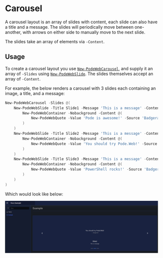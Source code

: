 # Carousel

A carousel layout is an array of slides with content, each slide can also have a title and a message. The slides will periodically move between one-another, with arrows on either side to manually move to the next slide.

The slides take an array of elements via `-Content`.

## Usage

To create a carousel layout you use [`New-PodeWebCarousel`](../../../Functions/Layouts/New-PodeWebCarousel), and supply it an array of `-Slides` using [`New-PodeWebSlide`](../../../Functions/Layouts/New-PodeWebSlide). The slides themselves accept an array of `-Content`.

For example, the below renders a carousel with 3 slides each containing an image, a title, and a message:

```powershell
New-PodeWebCarousel -Slides @(
    New-PodeWebSlide -Title Slide1 -Message 'This is a message' -Content @(
        New-PodeWebContainer -Nobackground -Content @(
            New-PodeWebQuote -Value 'Pode is awesome!' -Source 'Badgerati' -Alignment Center
        )
    )
    New-PodeWebSlide -Title Slide2 -Message 'This is a message' -Content @(
        New-PodeWebContainer -Nobackground -Content @(
            New-PodeWebQuote -Value 'You should try Pode.Web!' -Source 'Badgerati' -Alignment Center
        )
    )
    New-PodeWebSlide -Title Slide3 -Message 'This is a message' -Content @(
        New-PodeWebContainer -Nobackground -Content @(
            New-PodeWebQuote -Value 'PowerShell rocks!' -Source 'Badgerati' -Alignment Center
        )
    )
)
```

Which would look like below:

![carousel_layout](../../../images/carousel_layout.png)
